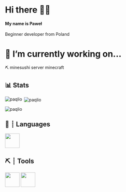 # Hi there 👋😎
#### My name is Paweł
 Beginner developer from Poland


# 🔭 I’m currently working on...
  ⛏️ minesushi server minecraft
## 📊 Stats
<p><img align="left" src="https://github-readme-stats.vercel.app/api/top-langs?username=paqlio&show_icons=true&locale=en&layout=compact" alt="paqlio" /></p>

<p>&nbsp;<img align="center" src="https://github-readme-stats.vercel.app/api?username=paqlio&show_icons=true&locale=en" alt="paqlio" /></p>

<p><img align="center" src="https://github-readme-streak-stats.herokuapp.com/?user=paqlio&" alt="paqlio" /></p>

## 🧭 ┊ Languages
<div>
  <img height="48" width="48" src="https://cdn.icon-icons.com/icons2/2415/PNG/512/java_original_logo_icon_146458.png">
</div>

## ⛏️ ┊ Tools
<div>
  <img height="48" width="48" src="https://cdn.icon-icons.com/icons2/3053/PNG/512/intellij_macos_bigsur_icon_190061.png">
   <img height="48" width="48" src="https://cdn.icon-icons.com/icons2/3053/PNG/512/intellij_pycharm_macos_bigsur_icon_190055.png">
</div>


